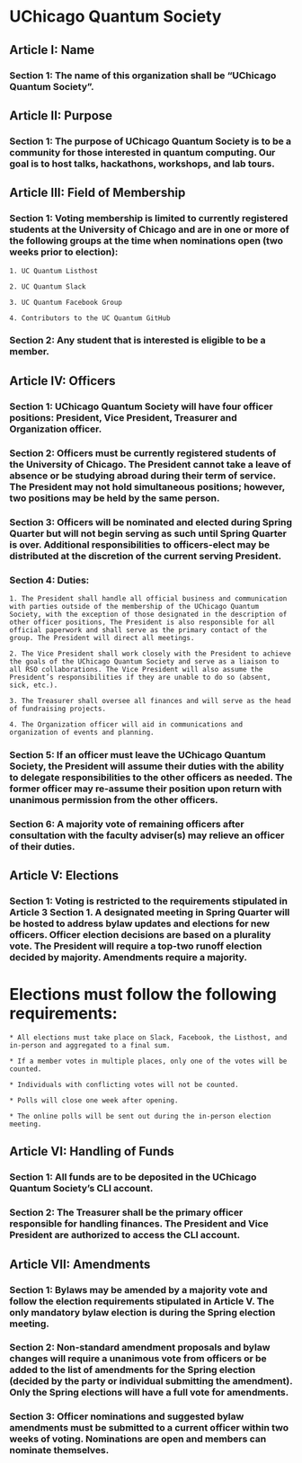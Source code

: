 ﻿# UChicago Quantum Society


## Article I: Name

### Section 1: The name of this organization shall be “UChicago Quantum Society”.


## Article II: Purpose

### Section 1: The purpose of UChicago Quantum Society is to be a community for those interested in quantum computing. Our goal is to host talks, hackathons, workshops, and lab tours.


## Article III: Field of Membership

### Section 1: Voting membership is limited to currently registered students at the University of Chicago and are in one or more of the following groups at the time when nominations open (two weeks prior to election):

	1. UC Quantum Listhost

	2. UC Quantum Slack

	3. UC Quantum Facebook Group

	4. Contributors to the UC Quantum GitHub

### Section 2: Any student that is interested is eligible to be a member.


## Article IV: Officers

### Section 1: UChicago Quantum Society will have four officer positions: President, Vice President, Treasurer and Organization officer. 

### Section 2: Officers must be currently registered students of the University of Chicago. The President cannot take a leave of absence or be studying abroad during their term of service. The President may not hold simultaneous positions; however, two positions may be held by the same person.

### Section 3: Officers will be nominated and elected during Spring Quarter but will not begin serving as such until Spring Quarter is over. Additional responsibilities to officers-elect may be distributed at the discretion of the current serving President.

### Section 4: Duties:

	1. The President shall handle all official business and communication with parties outside of the membership of the UChicago Quantum Society, with the exception of those designated in the description of other officer positions, The President is also responsible for all official paperwork and shall serve as the primary contact of the group. The President will direct all meetings.

	2. The Vice President shall work closely with the President to achieve the goals of the UChicago Quantum Society and serve as a liaison to all RSO collaborations. The Vice President will also assume the President’s responsibilities if they are unable to do so (absent, sick, etc.). 

	3. The Treasurer shall oversee all finances and will serve as the head of fundraising projects. 	

	4. The Organization officer will aid in communications and organization of events and planning.

### Section 5: If an officer must leave the UChicago Quantum Society, the President will assume their duties with the ability to delegate responsibilities to the other officers as needed. The former officer may re-assume their position upon return with unanimous permission from the other officers. 

### Section 6: A majority vote of remaining officers after consultation with the faculty adviser(s) may relieve an officer of their duties.


## Article V: Elections 

### Section 1: Voting is restricted to the requirements stipulated in Article 3 Section 1. A designated meeting in Spring Quarter will be hosted to address bylaw updates and elections for new officers. Officer election decisions are based on a plurality vote. The President will require a top-two runoff election decided by majority. Amendments require a majority. 

# Elections must follow the following requirements:

	* All elections must take place on Slack, Facebook, the Listhost, and in-person and aggregated to a final sum.

	* If a member votes in multiple places, only one of the votes will be counted. 

	* Individuals with conflicting votes will not be counted. 

	* Polls will close one week after opening. 

	* The online polls will be sent out during the in-person election meeting.


## Article VI: Handling of Funds 

### Section 1: All funds are to be deposited in the UChicago Quantum Society’s CLI account.

### Section 2: The Treasurer shall be the primary officer responsible for handling finances. The President and Vice President are authorized to access the CLI account.


## Article VII: Amendments

### Section 1: Bylaws may be amended by a majority vote and follow the election requirements stipulated in Article V. The only mandatory bylaw election is during the Spring election meeting.

### Section 2: Non-standard amendment proposals and bylaw changes will require a unanimous vote from officers or be added to the list of amendments for the Spring election (decided by the party or individual submitting the amendment). Only the Spring elections will have a full vote for amendments.

### Section 3: Officer nominations and suggested bylaw amendments must be submitted to a current officer within two weeks of voting. Nominations are open and members can nominate themselves.



